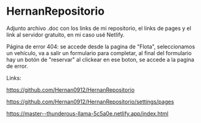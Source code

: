# HernanRepositorio
Adjunto archivo .doc con los links de mi repositorio, el links de pages y el link al servidor gratuito,
en mi caso usé Netlify.

Página de error 404: se accede desde la pagina de "Flota", seleccionamos un vehículo, va a salir un formulario para completar, al final del formulario hay un botón de "reservar" al clickear en ese boton, 
se accede a la pagina de error.

Links:

https://github.com/Hernan0912/HernanRepositorio

https://github.com/Hernan0912/HernanRepositorio/settings/pages

https://master--thunderous-llama-5c5a0e.netlify.app/index.html
